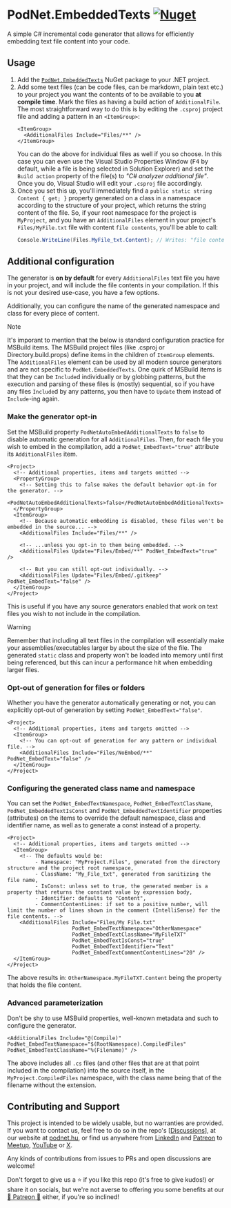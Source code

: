 ﻿# PodNet.EmbeddedTexts [![Nuget](https://img.shields.io/nuget/v/PodNet.EmbeddedTexts)](https://www.nuget.org/packages/PodNet.EmbeddedTexts/)
A simple C# incremental code generator that allows for efficiently embedding text file content into your code.

## Usage
1. Add the [`PodNet.EmbeddedTexts`](https://www.nuget.org/packages/PodNet.EmbeddedTexts/) NuGet package to your .NET project.
2. Add some text files (can be code files, can be markdown, plain text etc.) to your project you want the contents of to be available to you **at compile time**. Mark the files as having a build action of `AdditionalFile`. The most straightforward way to do this is by editing the `.csproj` project file and adding a pattern in an `<ItemGroup>`:
   ```csproj
   <ItemGroup>
     <AdditionalFiles Include="Files/**" />
   </ItemGroup>
   ```
   You can do the above for individual files as well if you so choose. In this case you can even use the Visual Studio Properties Window (<kbd>F4</kbd> by default, while a file is being selected in Solution Explorer) and set the `Build action` property of the file(s) to *"C# analyzer additional file"*. Once you do, Visual Studio will edit your `.csproj` file accordingly.
3. Once you set this up, you'll immediately find a `public static string Content { get; }` property generated on a class in a namespace according to the structure of your project, which returns the string content of the file. So, if your root namespace for the project is `MyProject`, and you have an `AdditionalFiles` element in your project's `Files/MyFile.txt` file with content `file contents`, you'll be able to call:
   ```csharp
   Console.WriteLine(Files.MyFile_txt.Content); // Writes: "file contents"
   ```

## Additional configuration

The generator is **on by default** for every `AdditionalFiles` text file you have in your project, and will include the file contents in your compilation. If this is not your desired use-case, you have a few options.

Additionally, you can configure the name of the generated namespace and class for every piece of content.

> [!NOTE]  
> It's imporant to mention that the below is standard configuration practice for MSBuild items. The MSBuild project files (like .csproj or Directory.build.props) define items in the children of `ItemGroup` elements. The `AdditionalFiles` element can be used by all modern source generators and are not specific to `PodNet.EmbeddedTexts`. One quirk of MSBuild items is that they can be `Include`d individually or by globbing patterns, but the execution and parsing of these files is (mostly) sequential, so if you have any files `Include`d by any patterns, you then have to `Update` them instead of `Include`-ing again.


### Make the generator opt-in

Set the MSBuild property `PodNetAutoEmbedAdditionalTexts` to `false` to disable automatic generation for all `AdditionalFiles`. Then, for each file you wish to embed in the compilation, add a `PodNet_EmbedText="true"` attribute its `AdditionalFiles` item.

```csproj
<Project>
  <!-- Additional properties, items and targets omitted -->
  <PropertyGroup>
    <!-- Setting this to false makes the default behavior opt-in for the generator. -->
    <PodNetAutoEmbedAdditionalTexts>false</PodNetAutoEmbedAdditionalTexts>
  </PropertyGroup>
  <ItemGroup>
    <!-- Because automatic embedding is disabled, these files won't be embedded in the source... -->
    <AdditionalFiles Include="Files/**" />

    <!-- ...unless you opt-in to them being embedded. -->
    <AdditionalFiles Update="Files/Embed/**" PodNet_EmbedText="true" />

    <!-- But you can still opt-out individually. -->
    <AdditionalFiles Update="Files/Embed/.gitkeep" PodNet_EmbedText="false" />
  </ItemGroup>
</Project>
```

This is useful if you have any source generators enabled that work on text files you wish to not include in the compilation.

> [!WARNING]
> Remember that including all text files in the compilation will essentially make your assemblies/executables larger by about the size of the file. The generated `static` class and property won't be loaded into memory until first being referenced, but this can incur a performance hit when embedding larger files.

### Opt-out of generation for files or folders

Whether you have the generator automatically generating or not, you can explicitly opt-out of generation by setting `PodNet_EmbedText="false"`.

```csproj
<Project>
  <!-- Additional properties, items and targets omitted -->
  <ItemGroup>
    <!-- You can opt-out of generation for any pattern or individual file. -->
    <AdditionalFiles Include="Files/NoEmbed/**" PodNet_EmbedText="false" />
  </ItemGroup>
</Project>
```

### Configuring the generated class name and namespace

You can set the `PodNet_EmbedTextNamespace`, `PodNet_EmbedTextClassName`, `PodNet_EmbeddedTextIsConst` and `PodNet_EmbeddedTextIdentifier` properties (attributes) on the items to override the default namespace, class and identifier name, as well as to generate a const instead of a property.

```csproj
<Project>
  <!-- Additional properties, items and targets omitted -->
  <ItemGroup>
    <!-- The defaults would be:
         - Namespace: "MyProject.Files", generated from the directory structure and the project root namespace,
         - ClassName: "My_File_txt", generated from sanitizing the file name,
         - IsConst: unless set to true, the generated member is a property that returns the constant value by expression body,
         - Identifier: defaults to "Content",
         - CommentContentLines: if set to a positive number, will limit the number of lines shown in the comment (IntelliSense) for the file contents. -->
    <AdditionalFiles Include="Files/My File.txt" 
                     PodNet_EmbedTextNamespace="OtherNamespace" 
                     PodNet_EmbedTextClassName="MyFileTXT"
                     PodNet_EmbedTextIsConst="true"
                     PodNet_EmbedTextIdentifier="Text"
                     PodNet_EmbedTextCommentContentLines="20" />
  </ItemGroup>
</Project>
```

The above results in: `OtherNamespace.MyFileTXT.Content` being the property that holds the file content.

### Advanced parameterization

Don't be shy to use MSBuild properties, well-known metadata and such to configure the generator.

```
<AdditionalFiles Include="@(Compile)" PodNet_EmbedTextNamespace="$(RootNamespace).CompiledFiles" PodNet_EmbedTextClassName="%(Filename)" />
```

The above includes all `.cs` files (and other files that are at that point included in the compilation) into the source itself, in the `MyProject.CompiledFiles` namespace, with the class name being that of the filename without the extension.


## Contributing and Support

This project is intended to be widely usable, but no warranties are provided. If you want to contact us, feel free to do so in the repo's [[Discussions](https://github.com/podNET-Hungary/PodNet.EnumValues/discussions)], at our website at [podnet.hu](https://podnet.hu), or find us anywhere from [LinkedIn](https://www.linkedin.com/company/podnet-hungary/) and [Patreon](https://www.patreon.com/podNETHungary) to [Meetup](https://www.meetup.com/budapest-net-meetup/), [YouTube](https://www.youtube.com/@podNET) or [X](https://twitter.com/podNET_Hungary).

Any kinds of contributions from issues to PRs and open discussions are welcome!

Don't forget to give us a ⭐ if you like this repo (it's free to give kudos!) or share it on socials, but we're not averse to offering you some benefits at our [🍻 Patreon 🍻](https://www.patreon.com/podNETHungary) either, if you're so inclined!